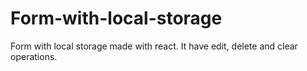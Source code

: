 # Form-with-local-storage
Form with local storage made with react. It have edit, delete and clear operations.

